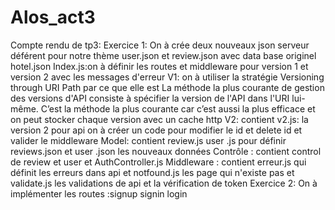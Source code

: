 # Alos_act3

Compte rendu de tp3:
Exercice 1:
On à crée deux nouveaux json serveur déférent pour notre thème user.json et review.json
avec data base originel hotel.json
Index.js:on à définir les routes et middleware pour version 1 et version 2 avec les messages
d&#39;erreur
V1: on à utiliser la stratégie Versioning through URI Path par ce que elle est La méthode
la plus courante de gestion des versions d&#39;API consiste à spécifier la version de l&#39;API dans
l&#39;URI lui-même. C’est la méthode la plus courante car c’est aussi la plus efficace et on peut
stocker chaque version avec un cache http
V2: contient v2.js: la version 2 pour api on à créer un code pour modifier le id et delete id et
valider le middleware
Model: contient review.js user .js pour définir reviews.json et user .json les nouveaux
données
Contrôle : contient control de review et user et AuthController.js
Middleware : contient erreur.js qui définit les erreurs dans api et notfound.js les page qui
n&#39;existe pas et validate.js les validations de api et la vérification de token
Exercice 2:
On à implémenter les routes :signup signin login
